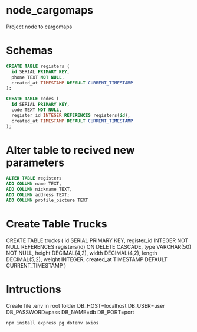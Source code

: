 # node_cargomaps
Project node to cargomaps


# Schemas
```sql
CREATE TABLE registers (
  id SERIAL PRIMARY KEY,
  phone TEXT NOT NULL,
  created_at TIMESTAMP DEFAULT CURRENT_TIMESTAMP
);

CREATE TABLE codes (
  id SERIAL PRIMARY KEY,
  code TEXT NOT NULL,
  register_id INTEGER REFERENCES registers(id),
  created_at TIMESTAMP DEFAULT CURRENT_TIMESTAMP
);
```

# Alter table to recived new parameters
```sql
ALTER TABLE registers
ADD COLUMN name TEXT,
ADD COLUMN nickname TEXT,
ADD COLUMN address TEXT;
ADD COLUMN profile_picture TEXT
```

# Create Table Trucks
CREATE TABLE trucks (
	id SERIAL PRIMARY KEY,
	register_id INTEGER NOT NULL REFERENCES registers(id) ON DELETE CASCADE,
	type VARCHAR(50) NOT NULL,
	height DECIMAL(4,2),
	width DECIMAL(4,2),
	length DECIMAL(5,2),
	weight INTEGER,
	created_at TIMESTAMP DEFAULT CURRENT_TIMESTAMP
)

# Intructions
Create file .env in root folder
DB_HOST=localhost
DB_USER=user
DB_PASSWORD=pass
DB_NAME=db
DB_PORT=port

```
npm install express pg dotenv axios
```